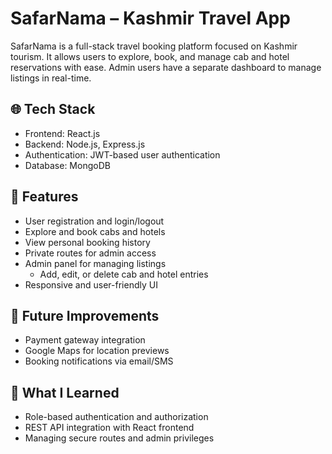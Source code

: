 # SafarNama – Kashmir Travel App

SafarNama is a full-stack travel booking platform focused on Kashmir tourism. It allows users to explore, book, and manage cab and hotel reservations with ease. Admin users have a separate dashboard to manage listings in real-time.

## 🌐 Tech Stack
- Frontend: React.js
- Backend: Node.js, Express.js
- Authentication: JWT-based user authentication
- Database: MongoDB

## 🔑 Features
- User registration and login/logout
- Explore and book cabs and hotels
- View personal booking history
- Private routes for admin access
- Admin panel for managing listings
  - Add, edit, or delete cab and hotel entries
- Responsive and user-friendly UI

## 🚀 Future Improvements
- Payment gateway integration
- Google Maps for location previews
- Booking notifications via email/SMS

## 🧠 What I Learned
- Role-based authentication and authorization
- REST API integration with React frontend
- Managing secure routes and admin privileges
